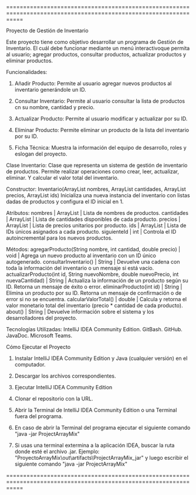 =================================================================================================================

Proyecto de Gestión de Inventario

Este proyecto tiene como objetivo desarrollar un programa de Gestión de Inventario. El cuál debe funcionar mediante
un menú interactivoque permita al usuario; agregar productos, consultar productos, actualizar productos y eliminar
productos.

Funcionalidades:

1. Añadir Producto: Permite al usuario agregar nuevos productos al inventario generándole un ID.


2. Consultar Inventario: Permite al usuario consultar la lista de productos cn su nombre, cantidad y precio.


3. Actualizar Producto: Permite al usuario modificar y actualizar por su ID.


4. Eliminar Producto: Permite eliminar un producto de la lista del inventario por su ID.


5. Ficha Técnica: Muestra la información del equipo de desarrollo, roles y eslogan del proyecto.

Clase Inventario:
Clase que representa un sistema de gestión de inventario de productos.
Permite realizar operaciones como crear, leer, actualizar, eliminar.
Y calcular el valor total del inventario.

Constructor:
Inventario(ArrayList<String> nombres, ArrayList<Integer> cantidades, ArrayList<Double> precios, ArrayList<Integer> ids)
Inicializa una nueva instancia del inventario con listas dadas de productos y configura el ID inicial en 1.

Atributos:
nombres	| ArrayList<String> | Lista de nombres de productos.
cantidades | ArrayList<Integer> |	Lista de cantidades disponibles de cada producto.
precios	| ArrayList<Double>	| Lista de precios unitarios por producto.
ids	| ArrayList<Integer> | Lista de IDs únicos asignados a cada producto.
siguienteId	| int	| Controla el ID autoincremental para los nuevos productos.

Métodos:
agregarProducto(String nombre, int cantidad, double precio)	| void	| Agrega un nuevo producto al inventario con un ID único autogenerado.
consultarInventario()	| String	| Devuelve una cadena con toda la información del inventario o un mensaje si está vacío.
actualizarProducto(int id, String nuevoNombre, double nuevoPrecio, int nuevaCantidad)	| String |	Actualiza la información de un producto según su ID. Retorna un mensaje de éxito o error.
eliminarProducto(int id) |	String	| Elimina un producto por su ID. Retorna un mensaje de confirmación o de error si no se encuentra.
calcularValorTotal()	| double |	Calcula y retorna el valor monetario total del inventario (precio * cantidad de cada producto).
about()	| String |	Devuelve información sobre el sistema y los desarrolladores del proyecto.


Tecnologías Utilizadas:
IntelliJ IDEA Community Edition.
GitBash.
GitHub.
JavaDoc.
Microsoft Teams.


Cómo Ejecutar el Proyecto

1. Instalar IntelliJ IDEA Community Edition y Java (cualquier versión) en el computador.


2. Descargar los archivos correspondientes.


3. Ejecutar IntelliJ IDEA Community Edition


4. Clonar el repositorio con la URL.


5. Abrir la Terminal de IntelliJ IDEA Community Edition o una Terminal fuera del programa.


6. En caso de abrir la Terminal del programa ejecutar el siguiente comando "java -jar ProjectArrayMix"


7. Si usas una terminal extermina a la aplicación IDEA, buscar la ruta donde esté el archivo .jar.
   Ejemplo: "ProyectoArrayMix\out\artifacts\ProjectArrayMix_jar" y luego escribir el siguiente comando
   "java -jar ProjectArrayMix"

=================================================================================================================

